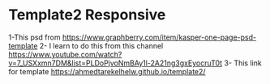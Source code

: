 # Template2 Responsive 
1-This psd from https://www.graphberry.com/item/kasper-one-page-psd-template
2- I learn to do this from this channel https://www.youtube.com/watch?v=7_USXxmn7DM&list=PLDoPjvoNmBAy1l-2A21ng3gxEyocruT0t
3- This link for template https://ahmedtarekelhelw.github.io/template2/ 